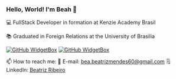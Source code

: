 ### Hello, World! I'm Beah 👋

💻 FullStack Developer in formation at Kenzie Academy Brasil 

📚 Graduated in Foreign Relations at the University of Brasilia

[![GitHub WidgetBox](https://github-widgetbox.vercel.app/api/skills?languages=js,ts,html,CSS,json,postgresql,mysql&theme=carbon)](https://github.com/Jurredr/github-widgetbox)
[![GitHub WidgetBox](https://github-widgetbox.vercel.app/api/skills?frameworks=react,next,tailwind,express&theme=carbon)](https://github.com/Jurredr/github-widgetbox)


📫 How to reach me:
    📧 E-mail: <a href="bea.beatrizmendes60@gmail.com">bea.beatrizmendes60@gmail.com</a>
    :spiral_notepad: LinkedIn: <a href="www.linkedin.com/in/beatriz-ribeiro1996">Beatriz Ribeiro</a>






<!--
**Beah96/Beah96** is a ✨ _special_ ✨ repository because its `README.md` (this file) appears on your GitHub profile.

Here are some ideas to get you started:

- 🔭 I’m currently working on ...
- 🌱 I’m currently learning ...
- 👯 I’m looking to collaborate on ...
- 🤔 I’m looking for help with ...
- 💬 Ask me about ...
- 📫 How to reach me: ...
- 😄 Pronouns: ...
- ⚡ Fun fact: ...
-->
